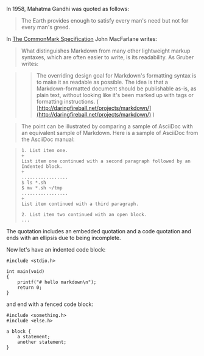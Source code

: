 In 1958, Mahatma Gandhi was quoted as follows:

> The Earth provides enough to satisfy every man's need but not for every man's
> greed.

In [The CommonMark Specification](https://spec.commonmark.org/0.29/) John
MacFarlane writes:

> What distinguishes Markdown from many other lightweight markup syntaxes,
> which are often easier to write, is its readability. As Gruber writes:

> > The overriding design goal for Markdown's formatting syntax is to make it
> > as readable as possible. The idea is that a Markdown-formatted document should
> > be publishable as-is, as plain text, without looking like it's been marked up
> > with tags or formatting instructions. ( 
> > [http://daringfireball.net/projects/markdown/](http://daringfireball.net/projects/markdown/)
> > )

> The point can be illustrated by comparing a sample of AsciiDoc with an
> equivalent sample of Markdown. Here is a sample of AsciiDoc from the AsciiDoc
> manual:

> ```AsciiDoc
> 1. List item one.
> +
> List item one continued with a second paragraph followed by an
> Indented block.
> +
> .................
> $ ls *.sh
> $ mv *.sh ~/tmp
> .................
> +
> List item continued with a third paragraph.
> 
> 2. List item two continued with an open block.
> ...
> ```
The quotation includes an embedded quotation and a code quotation and ends with
an ellipsis due to being incomplete.

Now let's have an indented code block:

    #include <stdio.h>
    
    int main(void)
    {
        printf("# hello markdown\n");
        return 0;
    }

and end with a fenced code block:

~~~pseudocode
#include <something.h>
#include <else.h>

a block {
    a statement;
    another statement;
}
~~~

